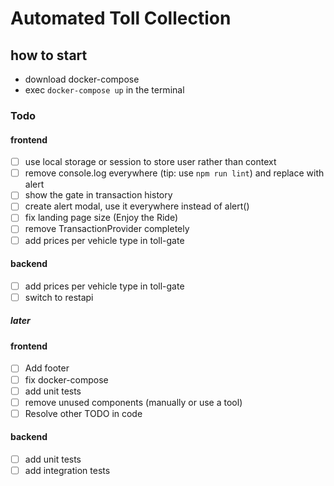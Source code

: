 # Automated Toll Collection

## how to start

- download docker-compose
- exec `docker-compose up` in the terminal

### Todo

#### frontend

- [ ] use local storage or session to store user rather than context
- [ ] remove console.log everywhere (tip: use `npm run lint`) and replace with alert
- [ ] show the gate in transaction history
- [ ] create alert modal, use it everywhere instead of alert()
- [ ] fix landing page size (Enjoy the Ride)
- [ ] remove TransactionProvider completely
- [ ] add prices per vehicle type in toll-gate

#### backend
- [ ] add prices per vehicle type in toll-gate
- [ ] switch to restapi

##### later
#### frontend
- [ ] Add footer
- [ ] fix docker-compose
- [ ] add unit tests
- [ ] remove unused components (manually or use a tool)
- [ ] Resolve other TODO in code

#### backend
- [ ] add unit tests
- [ ] add integration tests
